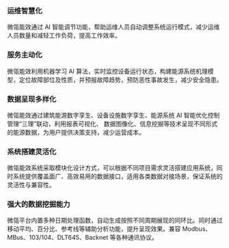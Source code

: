 ### 运维智慧化
微瓴能效通过 AI 智能调节功能，帮助运维人员自动调整系统运行模式，减少运维人员数量和减轻工作负荷，提高工作效率。

### 服务主动化
微瓴能效利用机器学习 AI 算法，实时监控设备运行状态，构建能源系统机理模型，定位故障部位及性质，并预报故障趋势，预防恶性事故发生，减少安全隐患。

### 数据呈现多样化
微瓴能效通过建筑能源数字孪生、设备设施数字孪生、能源系统 AI 智能优化控制管理“三理”联动，利用报表可视化、 数据图像化、信息挖掘等技术呈现不同形式的能源数据，为用户提供决策支持，减少运营成本。

### 系统搭建灵活化
微瓴能效系统采取模块化设计方式，可以根据不同项目需求灵活搭建应用系统，同时系统提供覆盖面广、高效易用的数据接口，适用各类数据对接场景，保证系统的灵活性与兼容性。

### 强大的数据挖掘能力
微瓴平台内置多种日期处理函数，自动生成按照不同周期展现的同环比。同时通过移动平均、百分比、参考线等辅助分析功能，提升呈现效果。兼容 Modbus、MBus、103/104、DLT645、Backnet 等各种通讯协议。

